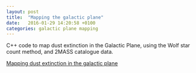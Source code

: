 ```yaml
---
layout: post
title:  "Mapping the galactic plane"
date:   2016-01-29 14:20:58 +0100
categories: galactic plane mapping
---
```





C++ code to map dust extinction in the Galactic Plane, using the Wolf star count method, and 2MASS catalogue data.



[Mapping dust extinction in the galactic plane](https://github.com/garethcmurphy/galactic-plane-map)

